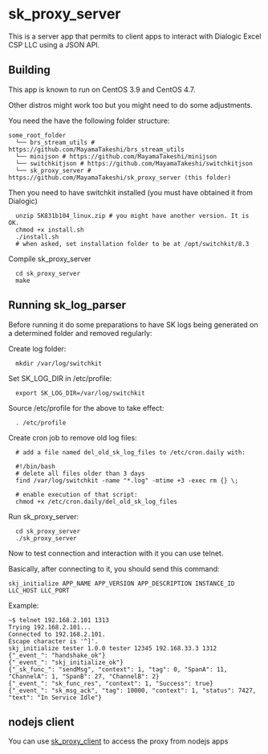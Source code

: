 # sk_proxy_server
This is a server app that permits to client apps to interact with Dialogic Excel CSP LLC using a JSON API.

## Building

This app is known to run on CentOS 3.9 and CentOS 4.7.

Other distros might work too but you might need to do some adjustments.

You need the have the following folder structure:

```
some_root_folder
  └── brs_stream_utils # https://github.com/MayamaTakeshi/brs_stream_utils
  └── minijson # https://github.com/MayamaTakeshi/minijson
  └── switchkitjson # https://github.com/MayamaTakeshi/switchkitjson
  └── sk_proxy_server # https://github.com/MayamaTakeshi/sk_proxy_server (this folder)
```

Then you need to have switchkit installed (you must have obtained it from Dialogic)
```
  unzip SK831b104_linux.zip # you might have another version. It is OK.
  chmod +x install.sh
  ./install.sh
  # when asked, set installation folder to be at /opt/switchkit/8.3
```

Compile sk_proxy_server
```
  cd sk_proxy_server
  make
```

## Running sk_log_parser

Before running it do some preparations to have SK logs being generated on a determined folder and removed regularly:

Create log folder:
```
  mkdir /var/log/switchkit
```

Set SK_LOG_DIR in /etc/profile:
```
  export SK_LOG_DIR=/var/log/switchkit
```

Source /etc/profile for the above to take effect:
```
  . /etc/profile
```

Create cron job to remove old log files:
```
  # add a file named del_old_sk_log_files to /etc/cron.daily with:

  #!/bin/bash
  # delete all files older than 3 days
  find /var/log/switchkit -name "*.log" -mtime +3 -exec rm {} \;

  # enable execution of that script: 
  chmod +x /etc/cron.daily/del_old_sk_log_files
```
 
Run sk_proxy_server:
```
  cd sk_proxy_server
  ./sk_proxy_server
```

Now to test connection and interaction with it you can use telnet.

Basically, after connecting to it, you should send this command:
```
skj_initialize APP_NAME APP_VERSION APP_DESCRIPTION INSTANCE_ID LLC_HOST LLC_PORT
```

Example:
```
~$ telnet 192.168.2.101 1313
Trying 192.168.2.101...
Connected to 192.168.2.101.
Escape character is '^]'.
skj_initialize tester 1.0.0 tester 12345 192.168.33.3 1312
{"_event_": "handshake_ok"}
{"_event_": "skj_initialize_ok"}
{"_sk_func_": "sendMsg", "context": 1, "tag": 0, "SpanA": 11, "ChannelA": 1, "SpanB": 27, "ChannelB": 2}   
{"_event_": "sk_func_res", "context": 1, "Success": true}
{"_event_": "sk_msg_ack", "tag": 10000, "context": 1, "status": 7427, "text": "In Service Idle"}
```

## nodejs client

You can use [sk_proxy_client](https://github.com/MayamaTakeshi/sk_proxy_client) to access the proxy from nodejs apps
